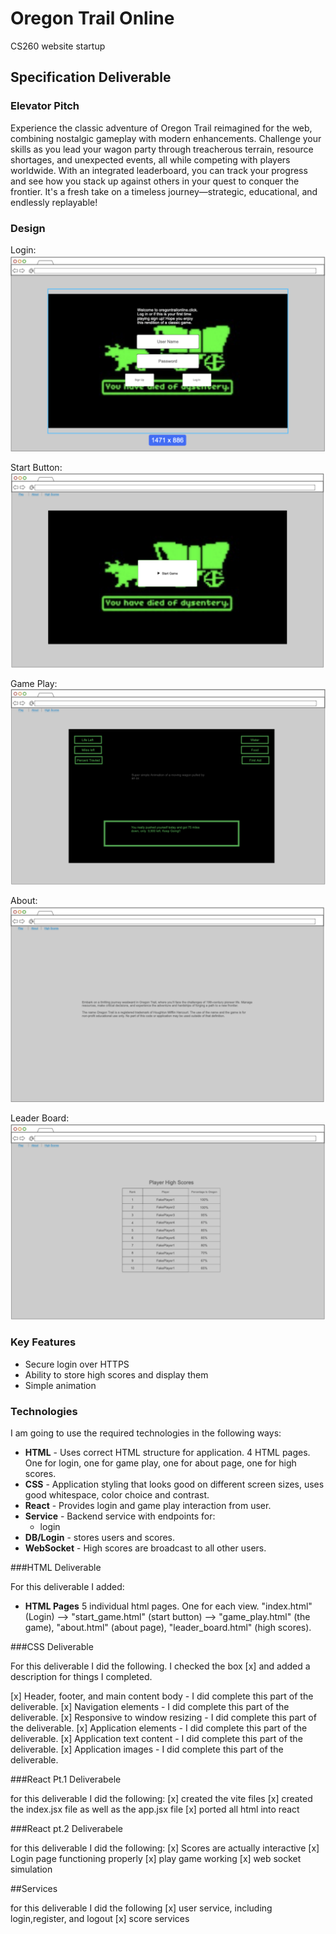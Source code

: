 # Oregon Trail Online
CS260 website startup

## Specification Deliverable

### Elevator Pitch

Experience the classic adventure of Oregon Trail reimagined for the web, combining nostalgic gameplay with modern enhancements. Challenge your skills as you lead your wagon party through treacherous terrain, resource shortages, and unexpected events, all while competing with players worldwide. With an integrated leaderboard, you can track your progress and see how you stack up against others in your quest to conquer the frontier. It's a fresh take on a timeless journey—strategic, educational, and endlessly replayable!

### Design

Login:
![Mock](login.jpeg)

Start Button:
![Mock](startGame.jpeg)

Game Play:
![Mock](gamPlay.jpeg)

About:
![Mock](about.jpeg)

Leader Board:
![Mock](leaderBoard.jpeg)

### Key Features

- Secure login over HTTPS
- Ability to store high scores and display them
- Simple animation

### Technologies

I am going to use the required technologies in the following ways:

- **HTML** - Uses correct HTML structure for application. 4 HTML pages. One for login, one for game play, one for about page, one for high scores.
- **CSS** - Application styling that looks good on different screen sizes, uses good whitespace, color choice and contrast.
- **React** - Provides login and game play interaction from user.
- **Service** - Backend service with endpoints for:
  - login
- **DB/Login** - stores users and scores.
- **WebSocket** - High scores are broadcast to all other users.


###HTML Deliverable

For this deliverable I added:

- **HTML Pages** 5 individual html pages. One for each view. "index.html" (Login) --> "start_game.html"
(start button) --> "game_play.html" (the game), "about.html" (about page), "leader_board.html" (high scores).

###CSS Deliverable

For this deliverable I did the following. I checked the box [x] and added a description for things I completed.

[x] Header, footer, and main content body - I did complete this part of the deliverable.
[x] Navigation elements - I did complete this part of the deliverable.
[x] Responsive to window resizing - I did complete this part of the deliverable.
[x] Application elements - I did complete this part of the deliverable.
[x] Application text content - I did complete this part of the deliverable.
[x] Application images - I did complete this part of the deliverable.

###React Pt.1 Deliverabele

for this deliverable I did the following:
[x] created the vite files
[x] created the index.jsx file as well as the app.jsx file
[x] ported all html into react

###React pt.2 Deliverabele

for this deliverable I did the following:
[x] Scores are actually interactive
[x] Login page functioning properly
[x] play game working
[x] web socket simulation

##Services

for this deliverable I did the following
[x] user service, including login,register, and logout
[x] score services